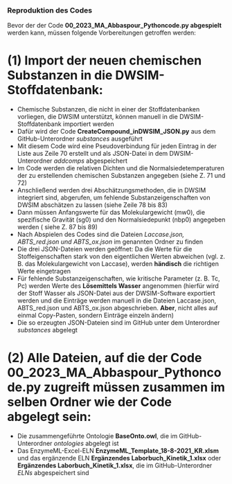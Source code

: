 ### Reproduktion des Codes
Bevor der der Code **00_2023_MA_Abbaspour_Pythoncode.py abgespielt** werden kann, müssen folgende Vorbereitungen getroffen werden:
# (1) Import der neuen chemischen Substanzen in die DWSIM-Stoffdatenbank:
- Chemische Substanzen, die nicht in einer der Stoffdatenbanken vorliegen, die DWSIM unterstützt, können manuell in die DWSIM-Stoffdatenbank importiert werden
- Dafür wird der Code **CreateCompound_inDWSIM_JSON.py** aus dem GitHub-Unterordner *substances* ausgeführt
- Mit diesem Code wird eine Pseudoverbindung für jeden Eintrag in der Liste aus Zeile 70 erstellt und als JSON-Datei in dem DWSIM-Unterordner *addcomps* abgespeichert
- Im Code werden die relativen Dichten und die Normalsiedetemperaturen der zu erstellenden chemischen Substanzen angegeben (siehe Z. 71 und 72)
- Anschließend werden drei Abschätzungsmethoden, die in DWSIM integriert sind, abgerufen, um fehlende Substanzeigenschaften von DWSIM abschätzen zu lassen (siehe Zeile 78 bis 83) 
- Dann müssen Anfangswerte für das Molekulargewicht (mw0), die spezifische Gravität (sg0) und den Normalsiedepunkt (nbp0) angegeben werden ( siehe Z. 87 bis 89)
- Nach Abspielen des Codes sind die Dateien *Laccase.json, ABTS_red.json und ABTS_ox.json* im genannten Ordner zu finden
- Die drei JSON-Dateien werden geöffnet: Da die Werte für die Stoffeigenschaften stark von den eigentlichen Werten abweichen (vgl. z. B. das Molekulargewicht von Laccase), werden **händisch** die richtigen Werte eingetragen
- Für fehlende Substanzeigenschaften, wie kritische Parameter (z. B. Tc, Pc) werden Werte des **Lösemittels Wasser** angenommen (hierfür wird der Stoff Wasser als JSON-Datei aus der DWSIM-Software exportiert werden und die Einträge werden manuell in die Dateien Laccase.json, ABTS_red.json und ABTS_ox.json abgeschrieben. **Aber**, nicht alles auf einmal Copy-Pasten, sondern Einträge einzeln ändern)
- Die so erzeugten JSON-Dateien sind im GitHub unter dem Unterordner *substances* abgelegt

# (2) Alle Dateien, auf die der **Code 00_2023_MA_Abbaspour_Pythoncode.py** zugreift müssen zusammen im selben Ordner wie der Code abgelegt sein:
- Die zusammengeführte Ontologie **BaseOnto.owl**, die im GitHub-Unterordner *ontologies* abgelegt ist
- Das EnzymeML-Excel-ELN **EnzymeML_Template_18-8-2021_KR.xlsm** und das ergänzende ELN **Ergänzendes Laborbuch_Kinetik_1.xlsx** oder **Ergänzendes Laborbuch_Kinetik_1.xlsx**, die im GitHub-Unterordner *ELNs* abgespeichert sind
